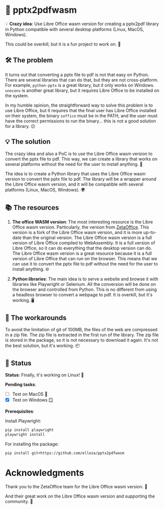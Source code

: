 # 📄 pptx2pdfwasm

💡 **Crazy idea**: Use Libre Office wasm version for creating a pptx2pdf library in Python compatible with several desktop platforms (Linux, MacOS, Windows).

This could be overkill, but it is a fun project to work on. 🎉

## 🛠️ The problem

It turns out that converting a pptx file to pdf is not that easy on Python. There are several libraries that can do that, but they are not cross-platform. For example, `python-pptx` is a great library, but it only works on Windows. `unoconv` is another great library, but it requires Libre Office to be installed on the system.

In my humble opinion, the straightforward way to solve this problem is to use Libre Office, but it requires that the final user has Libre Office installed on their system, the binary `soffice` must be in the PATH, and the user must have the correct permissions to run the binary... this is not a good solution for a library. 😕

## 💡 The solution

The crazy idea and also a PoC is to use the Libre Office wasm version to convert the pptx file to pdf. This way, we can create a library that works on several platforms without the need for the user to install anything. 🚀

The idea is to create a Python library that uses the Libre Office wasm version to convert the pptx file to pdf. The library will be a wrapper around the Libre Office wasm version, and it will be compatible with several platforms (Linux, MacOS, Windows). 🌍

## 📚 The resources

1. **The office WASM version**: The most interesting resource is the Libre Office wasm version. Particularly, the version from [ZetaOffice](https://github.com/allotropia/zetajs). This version is a fork of the Libre Office wasm version, and it is more up-to-date than the original version. The Libre Office wasm version is a full version of Libre Office compiled to WebAssembly. It is a full version of Libre Office, so it can do everything that the desktop version can do. The Libre Office wasm version is a great resource because it is a full version of Libre Office that can run on the browser. This means that we can use it to convert the pptx file to pdf without the need for the user to install anything. 🌐

2. **Python libraries**: The main idea is to serve a website and browse it with libraries like Playwright or Selenium. All the conversion will be done on the browser and controlled from Python. This is no different from using a headless browser to convert a webpage to pdf. It is overkill, but it's working. 🖥️

## 🔧 The workarounds

To avoid the limitation of git of 100MB, the files of the web are compressed in a zip file. The zip file is extracted in the first run of the library. The zip file is stored in the package, so it is not necessary to download it again. It's not the best solution, but it's working. 📦

## 🚀 Status

**Status**: Finally, it's working on Linux! 🎉

**Pending tasks**:

- [ ] Test on MacOS 🍏
- [X] Test on Windows 🪟

**Prerequisites**:

Install Playwright:

```bash
pip install playwright
playwright install
```

For installing the package:

```bash
pip install git+https://github.com/elloza/pptx2pdfwasm
```

# Acknowledgments

Thank you to the ZetaOffice team for the Libre Office wasm version. 🙏

And their great work on the Libre Office wasm version and supporting the community. 🌟
